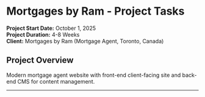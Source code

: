 # Mortgages by Ram - Project Tasks

**Project Start Date:** October 1, 2025  
**Project Duration:** 4-8 Weeks  
**Client:** Mortgages by Ram (Mortgage Agent, Toronto, Canada)

## Project Overview
Modern mortgage agent website with front-end client-facing site and back-end CMS for content management.

---
